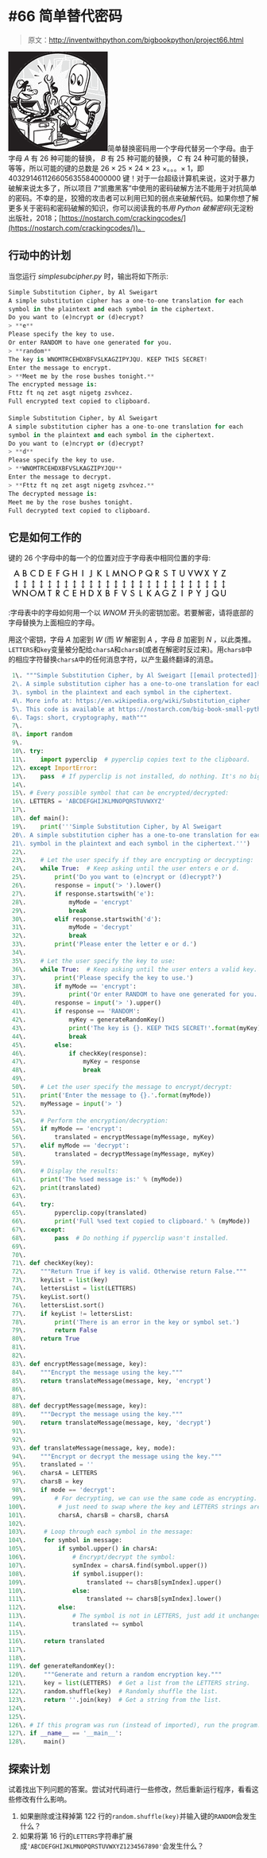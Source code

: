 # #66 简单替代密码

> 原文：<http://inventwithpython.com/bigbookpython/project66.html>

![](img/9d995d63aaead72cad01120081eb8f75.png)简单替换密码用一个字母代替另一个字母。由于字母 *A* 有 26 种可能的替换， *B* 有 25 种可能的替换， *C* 有 24 种可能的替换，等等，所以可能的键的总数是 26 × 25 × 24 × 23 ×。。。× 1，即 403291461126605635584000000 键！对于一台超级计算机来说，这对于暴力破解来说太多了，所以项目 7“凯撒黑客”中使用的密码破解方法不能用于对抗简单的密码。不幸的是，狡猾的攻击者可以利用已知的弱点来破解代码。如果你想了解更多关于密码和密码破解的知识，你可以阅读我的书*用 Python 破解密码*(无淀粉出版社，2018；[https://nostarch.com/crackingcodes/](https://nostarch.com/crackingcodes/))。

## 行动中的计划

当您运行 *simplesubcipher.py* 时，输出将如下所示:

```py
Simple Substitution Cipher, by Al Sweigart
A simple substitution cipher has a one-to-one translation for each
symbol in the plaintext and each symbol in the ciphertext.
Do you want to (e)ncrypt or (d)ecrypt?
> **e**
Please specify the key to use.
Or enter RANDOM to have one generated for you.
> **random**
The key is WNOMTRCEHDXBFVSLKAGZIPYJQU. KEEP THIS SECRET!
Enter the message to encrypt.
> **Meet me by the rose bushes tonight.**
The encrypted message is:
Fttz ft nq zet asgt nigetg zsvhcez.
Full encrypted text copied to clipboard.

Simple Substitution Cipher, by Al Sweigart
A simple substitution cipher has a one-to-one translation for each
symbol in the plaintext and each symbol in the ciphertext.
Do you want to (e)ncrypt or (d)ecrypt?
> **d**
Please specify the key to use.
> **WNOMTRCEHDXBFVSLKAGZIPYJQU**
Enter the message to decrypt.
> **Fttz ft nq zet asgt nigetg zsvhcez.**
The decrypted message is:
Meet me by the rose bushes tonight.
Full decrypted text copied to clipboard.
```

## 它是如何工作的

键的 26 个字母中的每一个的位置对应于字母表中相同位置的字母:

![f66001](img/e77603443ad0c92246d720899729fc58.png)

:字母表中的字母如何用一个以 *WNOM* 开头的密钥加密。若要解密，请将底部的字母替换为上面相应的字母。

用这个密钥，字母 *A* 加密到 *W* (而 *W* 解密到 *A* ，字母 *B* 加密到 *N* ，以此类推。`LETTERS`和`key`变量被分配给`charsA`和`charsB`(或者在解密时反过来)。用`charsB`中的相应字符替换`charsA`中的任何消息字符，以产生最终翻译的消息。

```py
 1\. """Simple Substitution Cipher, by Al Sweigart [[email protected]](/cdn-cgi/l/email-protection)
 2\. A simple substitution cipher has a one-to-one translation for each
 3\. symbol in the plaintext and each symbol in the ciphertext.
 4\. More info at: https://en.wikipedia.org/wiki/Substitution_cipher
 5\. This code is available at https://nostarch.com/big-book-small-python-programming
 6\. Tags: short, cryptography, math"""
 7\. 
 8\. import random
 9\. 
 10\. try:
 11\.    import pyperclip  # pyperclip copies text to the clipboard.
 12\. except ImportError:
 13\.    pass  # If pyperclip is not installed, do nothing. It's no big deal.
 14\. 
 15\. # Every possible symbol that can be encrypted/decrypted:
 16\. LETTERS = 'ABCDEFGHIJKLMNOPQRSTUVWXYZ'
 17\. 
 18\. def main():
 19\.    print('''Simple Substitution Cipher, by Al Sweigart
 20\. A simple substitution cipher has a one-to-one translation for each
 21\. symbol in the plaintext and each symbol in the ciphertext.''')
 22\. 
 23\.    # Let the user specify if they are encrypting or decrypting:
 24\.    while True:  # Keep asking until the user enters e or d.
 25\.        print('Do you want to (e)ncrypt or (d)ecrypt?')
 26\.        response = input('> ').lower()
 27\.        if response.startswith('e'):
 28\.            myMode = 'encrypt'
 29\.            break
 30\.        elif response.startswith('d'):
 31\.            myMode = 'decrypt'
 32\.            break
 33\.        print('Please enter the letter e or d.')
 34\. 
 35\.    # Let the user specify the key to use:
 36\.    while True:  # Keep asking until the user enters a valid key.
 37\.        print('Please specify the key to use.')
 38\.        if myMode == 'encrypt':
 39\.            print('Or enter RANDOM to have one generated for you.')
 40\.        response = input('> ').upper()
 41\.        if response == 'RANDOM':
 42\.            myKey = generateRandomKey()
 43\.            print('The key is {}. KEEP THIS SECRET!'.format(myKey))
 44\.            break
 45\.        else:
 46\.            if checkKey(response):
 47\.                myKey = response
 48\.                break
 49\. 
 50\.    # Let the user specify the message to encrypt/decrypt:
 51\.    print('Enter the message to {}.'.format(myMode))
 52\.    myMessage = input('> ')
 53\. 
 54\.    # Perform the encryption/decryption:
 55\.    if myMode == 'encrypt':
 56\.        translated = encryptMessage(myMessage, myKey)
 57\.    elif myMode == 'decrypt':
 58\.        translated = decryptMessage(myMessage, myKey)
 59\. 
 60\.    # Display the results:
 61\.    print('The %sed message is:' % (myMode))
 62\.    print(translated)
 63\. 
 64\.    try:
 65\.        pyperclip.copy(translated)
 66\.        print('Full %sed text copied to clipboard.' % (myMode))
 67\.    except:
 68\.        pass  # Do nothing if pyperclip wasn't installed.
 69\. 
 70\. 
 71\. def checkKey(key):
 72\.    """Return True if key is valid. Otherwise return False."""
 73\.    keyList = list(key)
 74\.    lettersList = list(LETTERS)
 75\.    keyList.sort()
 76\.    lettersList.sort()
 77\.    if keyList != lettersList:
 78\.        print('There is an error in the key or symbol set.')
 79\.        return False
 80\.    return True
 81\. 
 82\. 
 83\. def encryptMessage(message, key):
 84\.    """Encrypt the message using the key."""
 85\.    return translateMessage(message, key, 'encrypt')
 86\. 
 87\. 
 88\. def decryptMessage(message, key):
 89\.    """Decrypt the message using the key."""
 90\.    return translateMessage(message, key, 'decrypt')
 91\. 
 92\. 
 93\. def translateMessage(message, key, mode):
 94\.    """Encrypt or decrypt the message using the key."""
 95\.    translated = ''
 96\.    charsA = LETTERS
 97\.    charsB = key
 98\.    if mode == 'decrypt':
 99\.        # For decrypting, we can use the same code as encrypting. We
100\.         # just need to swap where the key and LETTERS strings are used.
101\.         charsA, charsB = charsB, charsA
102\. 
103\.     # Loop through each symbol in the message:
104\.     for symbol in message:
105\.         if symbol.upper() in charsA:
106\.             # Encrypt/decrypt the symbol:
107\.             symIndex = charsA.find(symbol.upper())
108\.             if symbol.isupper():
109\.                 translated += charsB[symIndex].upper()
110\.             else:
111\.                 translated += charsB[symIndex].lower()
112\.         else:
113\.             # The symbol is not in LETTERS, just add it unchanged.
114\.             translated += symbol
115\. 
116\.     return translated
117\. 
118\. 
119\. def generateRandomKey():
120\.     """Generate and return a random encryption key."""
121\.     key = list(LETTERS)  # Get a list from the LETTERS string.
122\.     random.shuffle(key)  # Randomly shuffle the list.
123\.     return ''.join(key)  # Get a string from the list.
124\. 
125\. 
126\. # If this program was run (instead of imported), run the program:
127\. if __name__ == '__main__':
128\.     main() 
```

## 探索计划

试着找出下列问题的答案。尝试对代码进行一些修改，然后重新运行程序，看看这些修改有什么影响。

1.  如果删除或注释掉第 122 行的`random.shuffle(key)`并输入键的`RANDOM`会发生什么？
2.  如果将第 16 行的`LETTERS`字符串扩展成`'ABCDEFGHIJKLMNOPQRSTUVWXYZ1234567890'`会发生什么？